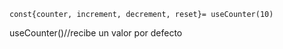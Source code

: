 ```
const{counter, increment, decrement, reset}= useCounter(10)

```

useCounter()//recibe un valor por defecto